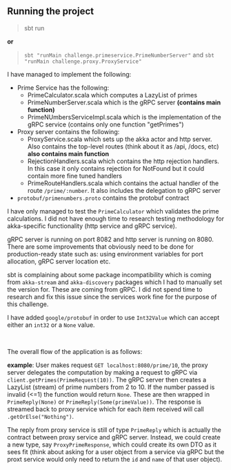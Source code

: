 ## Running the project
> sbt run

**or**

> `sbt "runMain challenge.primeservice.PrimeNumberServer"`
and
> `sbt "runMain challenge.proxy.ProxyService"`


I have managed to implement the following:
- Prime Service has the following:
  - PrimeCalculator.scala which computes a LazyList of primes
  - PrimeNumberServer.scala which is the gRPC server **(contains main function)**
  - PrimeNUmbersServiceImpl.scala which is the implementation of the gRPC service (contains only one function "getPrimes")
- Proxy server contains the following:
  - ProxyService.scala which sets up the akka actor and http server. Also contains the top-level routes (think about it as /api, /docs, etc) **also contains main function**
  - RejectionHandlers.scala which contains the http rejection handlers. In this case it only contains rejection for NotFound but it could contain more fine tuned handlers
  - PrimeRouteHandlers.scala which contains the actual handler of the route `/prime/:number`. It also includes the delegation to gRPC server
- `protobuf/primenumbers.proto` contains the protobuf contract

I have only managed to test the `PrimeCalculator` which validates the prime calculations. I did not have enough time to research testing methodology for akka-specific functionality (http service and gRPC service).

gRPC server is running on port 8082 and http server is running on 8080. There are some improvements that obviously need to be done for production-ready state such as: using environment variables for port allocation, gRPC server location etc.

sbt is complaining about some package incompatibility which is coming from `akka-stream` and `akka-discovery` packages which I had to manually set the version for. These are coming from gRPC. I did not spend time to research and fix this issue since the services work fine for the purpose of this challenge.

I have added `google/protobuf` in order to use `Int32Value` which can accept either an `int32` or a `None` value.

<br>

The overall flow of the application is as follows:

**example**: User makes request `GET localhost:8080/prime/10`, the proxy server delegates the computation by making a request to gRPC via `client.getPrimes(PrimeRequest(10))`. The gRPC server then creates a LazyList (stream) of prime numbers from 2 to 10. If the number passed is invalid (<=1) the function would return `None`. These are then wrapped in `PrimeReply(None)` or `PrimeReply(Some(primeValue))`. The response is streamed back to proxy service which for each item received will call `.getOrElse("Nothing")`.

The reply from proxy service is still of type `PrimeReply` which is actually the contract between proxy service and gRPC server. Instead, we could create a new type, say `ProxyPrimeResponse`, which could create its own DTO as it sees fit (think about asking for a user object from a service via gRPC but the proxt service would only need to return the `id` and `name` of that user object).